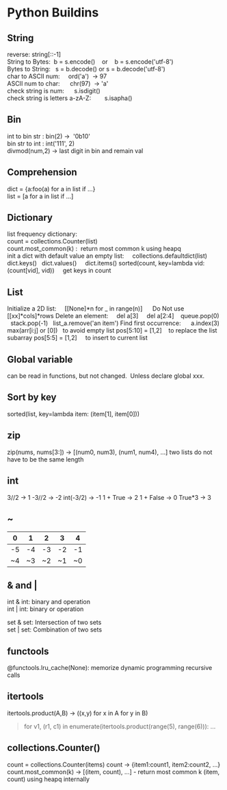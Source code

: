 # Python Buildins 

## String
reverse: string[::-1]   \
String to Bytes:   b = s.encode()    or    b = s.encode('utf-8')  \
Bytes to String:   s = b.decode()    or    s = b.decode('utf-8')  \
char to ASCII num:     ord('a')  -> 97  \
ASCII num to char:      chr(97)  -> 'a' \
check string is num:       s.isdigit()  \
check string is letters a-zA-Z:        s.isapha()

## Bin
int to bin str : bin(2)  ->  '0b10'    \
bin str to int : int('111', 2)      \
divmod(num,2) -> last digit in bin and remain val

## Comprehension     
dict = {a:foo(a) for a in list if ...}  
list = [a for a in list if ...]

## Dictionary
list frequency dictionary: \
count = collections.Counter(list)          \
count.most_common(k) :  return most common k using heapq    \
init a dict with default value an empty list:     collections.defaultdict(list)
dict.keys()   dict.values()     dict.items()
sorted(count, key=lambda vid: (count[vid], vid))     get keys in count

## List
Initialize a 2D list:     [[None]*n for _ in range(n)]      Do Not use [[xx]*cols]*rows
Delete an element:     del a[3]     del a[2:4]    queue.pop(0)    stack.pop(-1)   list_a.remove('an item')
Find first occurrence:      a.index(3) 
max(arr[i:j] or [0])   to avoid empty list
pos[5:10] = [1,2]    to replace the list subarray
pos[5:5] = [1,2]     to insert to current list

## Global variable
can be read in functions, but not changed.  Unless declare global xxx. 

## Sort by key
sorted(list, key=lambda item: (item[1], item[0]))

## zip
zip(nums, nums[3:])    -> [(num0, num3), (num1, num4), ...]  two lists do not have to be the same length

## int
3//2 -> 1      -3//2 -> -2      int(-3/2) -> -1
1 + True -> 2       1 + False -> 0    True*3 -> 3

## ~
| 0  | 1  | 2  | 3  | 4  |
|----|----|----|----|----|
| -5 | -4 | -3 | -2 | -1 |
| ~4 | ~3 | ~2 | ~1 | ~0 |

## & and |
int & int: binary and operation\
int | int: binary or operation

set & set: Intersection of two sets\
set | set: Combination of two sets

## functools
@functools.lru_cache(None): memorize dynamic programming recursive calls

## itertools
itertools.product(A,B) -> ((x,y) for x in A for y in B)
> for v1, (r1, c1) in enumerate(itertools.product(range(5), range(6))):  ...

## collections.Counter()
count = collections.Counter(items)
count -> {item1:count1, item2:count2, ...}
count.most_common(k) -> [(item, count), ...]
    - return most common k (item, count) using heapq internally